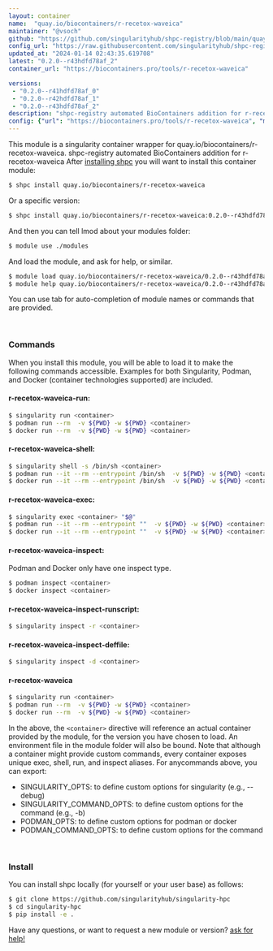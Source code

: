 ```yaml
---
layout: container
name:  "quay.io/biocontainers/r-recetox-waveica"
maintainer: "@vsoch"
github: "https://github.com/singularityhub/shpc-registry/blob/main/quay.io/biocontainers/r-recetox-waveica/container.yaml"
config_url: "https://raw.githubusercontent.com/singularityhub/shpc-registry/main/quay.io/biocontainers/r-recetox-waveica/container.yaml"
updated_at: "2024-01-14 02:43:35.619708"
latest: "0.2.0--r43hdfd78af_2"
container_url: "https://biocontainers.pro/tools/r-recetox-waveica"

versions:
 - "0.2.0--r41hdfd78af_0"
 - "0.2.0--r42hdfd78af_1"
 - "0.2.0--r43hdfd78af_2"
description: "shpc-registry automated BioContainers addition for r-recetox-waveica"
config: {"url": "https://biocontainers.pro/tools/r-recetox-waveica", "maintainer": "@vsoch", "description": "shpc-registry automated BioContainers addition for r-recetox-waveica", "latest": {"0.2.0--r43hdfd78af_2": "sha256:2bbda83bd774299b3f9c2c9c9a4b20501215c6d06eceda39117c789c660903fb"}, "tags": {"0.2.0--r41hdfd78af_0": "sha256:da5346275d105b6983eee9d0e0bac791f9f051dfcda1061d246408c59d192b9e", "0.2.0--r42hdfd78af_1": "sha256:da3a15f086c9149feca4ec65d74bebb5530df78605bd8f06a8535a36924c8487", "0.2.0--r43hdfd78af_2": "sha256:2bbda83bd774299b3f9c2c9c9a4b20501215c6d06eceda39117c789c660903fb"}, "docker": "quay.io/biocontainers/r-recetox-waveica"}
---
```


This module is a singularity container wrapper for quay.io/biocontainers/r-recetox-waveica.
shpc-registry automated BioContainers addition for r-recetox-waveica
After [installing shpc](#install) you will want to install this container module:


```bash
$ shpc install quay.io/biocontainers/r-recetox-waveica
```

Or a specific version:

```bash
$ shpc install quay.io/biocontainers/r-recetox-waveica:0.2.0--r43hdfd78af_2
```

And then you can tell lmod about your modules folder:

```bash
$ module use ./modules
```

And load the module, and ask for help, or similar.

```bash
$ module load quay.io/biocontainers/r-recetox-waveica/0.2.0--r43hdfd78af_2
$ module help quay.io/biocontainers/r-recetox-waveica/0.2.0--r43hdfd78af_2
```

You can use tab for auto-completion of module names or commands that are provided.

<br>

### Commands

When you install this module, you will be able to load it to make the following commands accessible.
Examples for both Singularity, Podman, and Docker (container technologies supported) are included.

#### r-recetox-waveica-run:

```bash
$ singularity run <container>
$ podman run --rm  -v ${PWD} -w ${PWD} <container>
$ docker run --rm  -v ${PWD} -w ${PWD} <container>
```

#### r-recetox-waveica-shell:

```bash
$ singularity shell -s /bin/sh <container>
$ podman run --it --rm --entrypoint /bin/sh  -v ${PWD} -w ${PWD} <container>
$ docker run --it --rm --entrypoint /bin/sh  -v ${PWD} -w ${PWD} <container>
```

#### r-recetox-waveica-exec:

```bash
$ singularity exec <container> "$@"
$ podman run --it --rm --entrypoint ""  -v ${PWD} -w ${PWD} <container> "$@"
$ docker run --it --rm --entrypoint ""  -v ${PWD} -w ${PWD} <container> "$@"
```

#### r-recetox-waveica-inspect:

Podman and Docker only have one inspect type.

```bash
$ podman inspect <container>
$ docker inspect <container>
```

#### r-recetox-waveica-inspect-runscript:

```bash
$ singularity inspect -r <container>
```

#### r-recetox-waveica-inspect-deffile:

```bash
$ singularity inspect -d <container>
```



#### r-recetox-waveica

```bash
$ singularity run <container>
$ podman run --rm  -v ${PWD} -w ${PWD} <container>
$ docker run --rm  -v ${PWD} -w ${PWD} <container>
```


In the above, the `<container>` directive will reference an actual container provided
by the module, for the version you have chosen to load. An environment file in the
module folder will also be bound. Note that although a container
might provide custom commands, every container exposes unique exec, shell, run, and
inspect aliases. For anycommands above, you can export:

 - SINGULARITY_OPTS: to define custom options for singularity (e.g., --debug)
 - SINGULARITY_COMMAND_OPTS: to define custom options for the command (e.g., -b)
 - PODMAN_OPTS: to define custom options for podman or docker
 - PODMAN_COMMAND_OPTS: to define custom options for the command

<br>

### Install

You can install shpc locally (for yourself or your user base) as follows:

```bash
$ git clone https://github.com/singularityhub/singularity-hpc
$ cd singularity-hpc
$ pip install -e .
```

Have any questions, or want to request a new module or version? [ask for help!](https://github.com/singularityhub/singularity-hpc/issues)